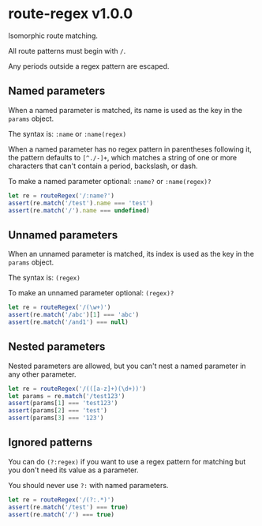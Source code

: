 # route-regex v1.0.0

Isomorphic route matching.

All route patterns must begin with `/`.

Any periods outside a regex pattern are escaped.

## Named parameters

When a named parameter is matched, its name is used
as the key in the `params` object.

The syntax is: `:name` or `:name(regex)`

When a named parameter has no regex pattern in
parentheses following it, the pattern defaults
to `[^./-]+`, which matches a string of one
or more characters that can't contain a period,
backslash, or dash.

To make a named parameter optional: `:name?` or `:name(regex)?`

```js
let re = routeRegex('/:name?')
assert(re.match('/test').name === 'test')
assert(re.match('/').name === undefined)
```

## Unnamed parameters

When an unnamed parameter is matched, its index is
used as the key in the `params` object.

The syntax is: `(regex)`

To make an unnamed parameter optional: `(regex)?`

```js
let re = routeRegex('/(\w+)')
assert(re.match('/abc')[1] === 'abc')
assert(re.match('/and1') === null)
```

## Nested parameters

Nested parameters are allowed, but you can't nest a
named parameter in any other parameter.

```js
let re = routeRegex('/(([a-z]+)(\d+))')
let params = re.match('/test123')
assert(params[1] === 'test123')
assert(params[2] === 'test')
assert(params[3] === '123')
```

## Ignored patterns

You can do `(?:regex)` if you want to use a regex
pattern for matching but you don't need its value
as a parameter.

You should never use `?:` with named parameters.

```js
let re = routeRegex('/(?:.*)')
assert(re.match('/test') === true)
assert(re.match('/') === true)
```

